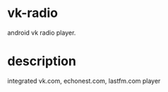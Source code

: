 # vk-radio
android vk radio player.

# description
integrated vk.com, echonest.com, lastfm.com player



